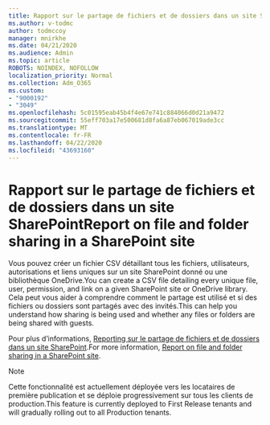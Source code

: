 ```yaml
---
title: Rapport sur le partage de fichiers et de dossiers dans un site SharePoint
ms.author: v-todmc
author: todmccoy
manager: mnirkhe
ms.date: 04/21/2020
ms.audience: Admin
ms.topic: article
ROBOTS: NOINDEX, NOFOLLOW
localization_priority: Normal
ms.collection: Adm_O365
ms.custom:
- "9000192"
- "3049"
ms.openlocfilehash: 5c01595eab45b4f4e67e741c884066d0d21a9472
ms.sourcegitcommit: 55eff703a17e500681d8fa6a87eb067019ade3cc
ms.translationtype: MT
ms.contentlocale: fr-FR
ms.lasthandoff: 04/22/2020
ms.locfileid: "43693160"
---
```

# <a name="report-on-file-and-folder-sharing-in-a-sharepoint-site"></a><span data-ttu-id="d3bb1-102">Rapport sur le partage de fichiers et de dossiers dans un site SharePoint</span><span class="sxs-lookup"><span data-stu-id="d3bb1-102">Report on file and folder sharing in a SharePoint site</span></span>

<span data-ttu-id="d3bb1-103">Vous pouvez créer un fichier CSV détaillant tous les fichiers, utilisateurs, autorisations et liens uniques sur un site SharePoint donné ou une bibliothèque OneDrive.</span><span class="sxs-lookup"><span data-stu-id="d3bb1-103">You can create a CSV file detailing every unique file, user, permission, and link on a given SharePoint site or OneDrive library.</span></span> <span data-ttu-id="d3bb1-104">Cela peut vous aider à comprendre comment le partage est utilisé et si des fichiers ou dossiers sont partagés avec des invités.</span><span class="sxs-lookup"><span data-stu-id="d3bb1-104">This can help you understand how sharing is being used and whether any files or folders are being shared with guests.</span></span>

<span data-ttu-id="d3bb1-105">Pour plus d’informations, [Reporting sur le partage de fichiers et de dossiers dans un site SharePoint](https://docs.microsoft.com/sharepoint/sharing-reports).</span><span class="sxs-lookup"><span data-stu-id="d3bb1-105">For more information, [Report on file and folder sharing in a SharePoint site](https://docs.microsoft.com/sharepoint/sharing-reports).</span></span>

> [!NOTE]
> <span data-ttu-id="d3bb1-106">Cette fonctionnalité est actuellement déployée vers les locataires de première publication et se déploie progressivement sur tous les clients de production.</span><span class="sxs-lookup"><span data-stu-id="d3bb1-106">This feature is currently deployed to First Release tenants and will gradually rolling out to all Production tenants.</span></span>